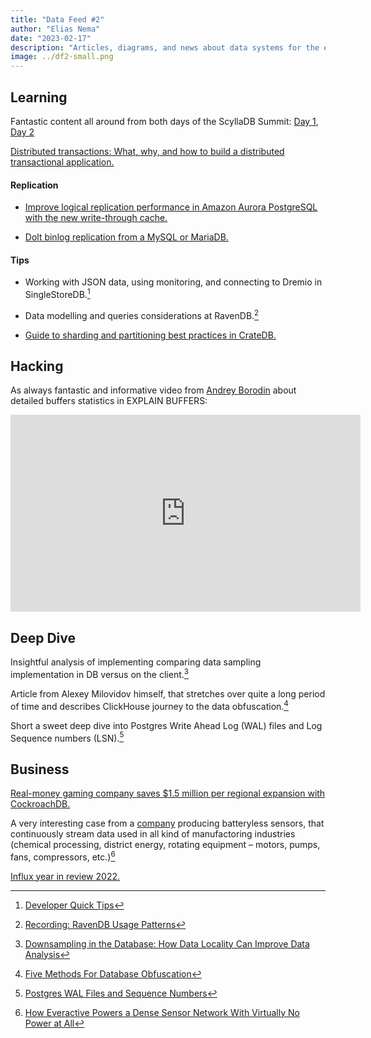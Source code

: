 ```yaml
---
title: "Data Feed #2"
author: "Elias Nema"
date: "2023-02-17"
description: "Articles, diagrams, and news about data systems for the engineers"
image: ../df2-small.png
---
```


## Learning

Fantastic content all around from both days of the ScyllaDB Summit: [Day 1](https://www.scylladb.com/2023/02/15/scylladb-summit-day-1-nosql-at-scalewith-less/), [Day 2](https://www.scylladb.com/2023/02/16/scylladb-summit-day-2-continuing-the-high-performance-nosql-conversation/)

[Distributed transactions: What, why, and how to build a distributed transactional application.](https://www.cockroachlabs.com/blog/distributed-transactions-what-why-and-how-to-build-a-distributed-transactional-application/)

#### Replication

- [Improve logical replication performance in Amazon Aurora PostgreSQL with the new write-through cache.](https://aws.amazon.com/blogs/database/improve-logical-replication-performance-in-amazon-aurora-postgresql-with-the-new-write-through-cache/)

- [Dolt binlog replication from a MySQL or MariaDB.](https://docs.dolthub.com/guides/binlog-replication)

#### Tips

- Working with JSON data, using monitoring, and connecting to Dremio in SingleStoreDB.[^1]

- Data modelling and queries considerations at RavenDB.[^2]

- [Guide to sharding and partitioning best practices in CrateDB.](https://crate.io/blog/guide-to-sharding-and-partitioning-best-practices-in-cratedb)

## Hacking

As always fantastic and informative video from [Andrey Borodin](https://twitter.com/x4mmmmmm) about detailed buffers statistics in EXPLAIN BUFFERS:

<iframe width="560" height="315" src="https://www.youtube.com/embed/36n49jjfPo8" title="YouTube video player" frameborder="0" allow="accelerometer; autoplay; clipboard-write; encrypted-media; gyroscope; picture-in-picture; web-share" allowfullscreen></iframe>

## Deep Dive

Insightful analysis of implementing comparing data sampling implementation in DB versus on the client.[^3]

Article from Alexey Milovidov himself, that stretches over quite a long period of time and describes ClickHouse journey to the data obfuscation.[^4]

Short a sweet deep dive into Postgres Write Ahead Log (WAL) files and Log Sequence numbers (LSN).[^5]

## Business

[Real-money gaming company saves $1.5 million per regional expansion with CockroachDB.](https://www.cockroachlabs.com/blog/real-money-gaming-cost-savings/)

A very interesting case from a [company](https://everactive.com) producing batteryless sensors, that continuously stream data used in all kind of manufactoring industries (chemical processing, district energy, rotating equipment – motors, pumps, fans, compressors, etc.)[^6]

[Influx year in review 2022.](https://influx.com/blog/year-summary-2022)

[^1]: [Developer Quick Tips](https://www.singlestore.com/blog/developer-quick-tips/)

[^2]: [Recording: RavenDB Usage Patterns](https://ravendb.net/articles/recording-ravendb-usage-patterns)

[^3]: [Downsampling in the Database: How Data Locality Can Improve Data Analysis](https://www.timescale.com/blog/downsampling-in-the-database-how-data-locality-can-improve-data-analysis/)

[^4]: [Five Methods For Database Obfuscation](https://clickhouse.com/blog/five-methods-of-database-obfuscation)

[^5]: [Postgres WAL Files and Sequence Numbers](https://www.crunchydata.com/blog/postgres-wal-files-and-sequuence-numbers)

[^6]: [How Everactive Powers a Dense Sensor Network With Virtually No Power at All](https://www.timescale.com/blog/how-everactive-powers-a-dense-sensor-network-with-virtually-no-power-at-all/)
